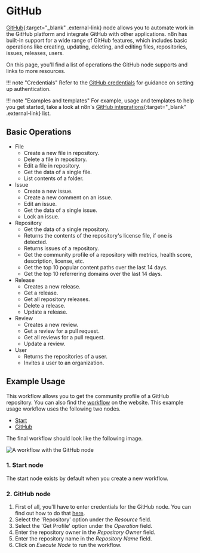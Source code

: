 # GitHub

[GitHub](https://github.com){:target="_blank" .external-link} node allows you to automate work in the GitHub platform and integrate GitHub with other applications. n8n has built-in support for a wide range of GitHub features, which includes basic operations like creating, updating, deleting, and editing files, repositories, issues, releases, users. 

On this page, you'll find a list of operations the GitHub node supports and links to more resources.

!!! note "Credentials"
    Refer to the [GitHub credentials](https://docs.n8n.io/integrations/builtin/credentials/github/) for guidance on setting up authentication. 

!!! note "Examples and templates"
    For example, usage and templates to help you get started, take a look at n8n's [GitHub integrations](https://n8n.io/integrations/github/){:target="_blank" .external-link} list.


## Basic Operations

* File
    * Create a new file in repository.
    * Delete a file in repository.
    * Edit a file in repository.
    * Get the data of a single file.
    * List contents of a folder.
* Issue
    * Create a new issue.
    * Create a new comment on an issue.
    * Edit an issue.
    * Get the data of a single issue.
    * Lock an issue.
* Repository
    * Get the data of a single repository.
    * Returns the contents of the repository's license file, if one is detected.
    * Returns issues of a repository.
    * Get the community profile of a repository with metrics, health score, description, license, etc.
    * Get the top 10 popular content paths over the last 14 days.
    * Get the top 10 referrering domains over the last 14 days.
* Release
    * Creates a new release.
    * Get a release.
    * Get all repository releases.
    * Delete a release.
    * Update a release.
* Review
    * Creates a new review.
    * Get a review for a pull request.
    * Get all reviews for a pull request.
    * Update a review.
* User
    * Returns the repositories of a user.
    * Invites a user to an organization.

## Example Usage

This workflow allows you to get the community profile of a GitHub repository. You can also find the [workflow](https://n8n.io/workflows/450) on the website. This example usage workflow uses the following two nodes.
- [Start](/integrations/builtin/core-nodes/n8n-nodes-base.start/)
- [GitHub]()

The final workflow should look like the following image.

![A workflow with the GitHub node](/_images/integrations/builtin/app-nodes/github/workflow.png)

### 1. Start node

The start node exists by default when you create a new workflow.

### 2. GitHub node

1. First of all, you'll have to enter credentials for the GitHub node. You can find out how to do that [here](/integrations/builtin/credentials/github/).
2. Select the 'Repository' option under the *Resource* field.
3. Select the 'Get Profile' option under the *Operation* field.
4. Enter the repository owner in the *Repository Owner* field.
5. Enter the repository name in the *Repository Name* field.
6. Click on *Execute Node* to run the workflow.




